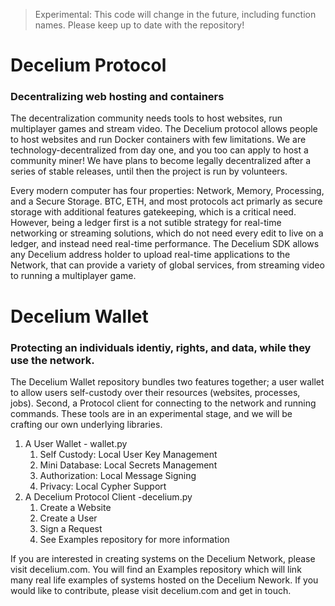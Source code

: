 > Experimental: This code will change in the future, including function names. Please keep up to date with the repository!
# Decelium Protocol
### Decentralizing web hosting and containers

The decentralization community needs tools to host websites, run multiplayer games and stream video. The Decelium protocol allows people to host websites and run Docker containers with few limitations. We are technology-decentralized from day one, and you too can apply to host a community miner! We have plans to become legally decentralized after a series of stable releases, until then the project is run by volunteers.

Every modern computer has four properties: Network, Memory, Processing, and a Secure Storage. BTC, ETH, and most protocols act primarly as secure storage with additional features gatekeeping, which is a critical need. However, being a ledger first is a not sutible strategy for real-time networking or streaming solutions, which do not need every edit to live on a ledger, and instead need real-time performance. The Decelium SDK allows any Decelium address holder to upload real-time applications to the Network, that can provide a variety of global services, from streaming video to running a multiplayer game. 

# Decelium Wallet
### Protecting an individuals identiy, rights, and data, while they use the network.

The Decelium Wallet repository bundles two features together; a user wallet to allow users self-custody over their resources (websites, processes, jobs). Second, a Protocol client for connecting to the network and running commands. These tools are in an experimental stage, and we will be crafting our own underlying libraries.

1. A User Wallet - wallet.py
    1. Self Custody: Local User Key Management
    2. Mini Database: Local Secrets Management
    3. Authorization: Local Message Signing
    4. Privacy: Local Cypher Support
2. A Decelium Protocol Client -decelium.py
    1. Create a Website
    2. Create a User
    2. Sign a Request
    3. See Examples repository for more information

If you are interested in creating systems on the Decelium Network, please visit decelium.com. You will find an Examples repository which will link many real life examples of systems hosted on the Decelium Nework. If you would like to contribute, please visit decelium.com and get in touch.
